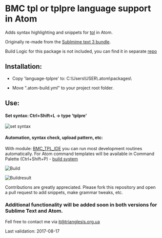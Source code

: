 # BMC tpl or tplpre language support in Atom

Adds syntax highlighting and snippets for [tpl](https://docs.bmc.com/docs/display/DISCO111/The+Pattern+Language+TPL) in Atom.

Originally re-made from the [Sublmime text 3 bundle](https://github.com/triaglesis/bmc_tpl).

Build Logic for this package is not included, you can find it in separate [repo](https://github.com/triaglesis/BMC_TPL_IDE)

## Installation:
- Copy 'language-tplpre' to: C:\Users\USER\\.atom\packages\

- Move ".atom-build.yml" to your project root folder.


## Use:


####  Set syntax: Ctrl+Shift+L -> type 'tplpre'

![set syntax](https://github.com/triaglesis/language-tplpre/blob/master/Pictures/SetSyntax.png)


####  Automation, syntax check, upload pattern, etc:

With module: [BMC_TPL_IDE](https://github.com/triaglesis/BMC_TPL_IDE) you can run most development routines automatically.
For Atom command templates will be available in Command Palette (Ctrl+Shift+P) - [build system](https://atom.io/packages/build)


![Build](https://github.com/triaglesis/language-tplpre/blob/master/Pictures/BuildSystem.png)


![Buildresult](https://github.com/triaglesis/language-tplpre/blob/master/Pictures/BuildSystem_output.png)



Contributions are greatly appreciated. Please fork this repository and open a pull request to add snippets, make grammar tweaks, etc.

### Additional functionality will be added soon in both versions for Sublime Text and Atom.

Fell free to contact me via it@trianglesis.org.ua

Last validation: 2017-08-17
